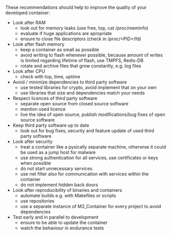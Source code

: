 These recommendations should help to improve the quality of your developed container:

* Look after RAM
    - look out for memory leaks (use free, top, cat /proc/meminfo)
    - evaluate if huge applications are apropriate
    - ensure to close file descriptors (check in /proc/\<PID\>/fd)
* Look after flash memory
    - keep a container as small as possible
    - avoid writing to flash whenever possible, because amount of writes is limited regarding lifetime of flash, use TMPFS, Redis-DB
    - rotate and archive files that grow constantly, e.g. log files
* Look after CPU
    - check with top, time, uptime
* Avoid / minimize dependencies to third party software
    - use tested libraries for crypto, avoid implement that on your own
    - use libraries that size and dependencies match your needs
* Respect licences of third party software
    - separate open source from closed source software
    - mention used licence
    - live the idea of open source, publish modifications/bug fixes of open source software
* Keep third party software up to date
    - look out for bug fixes, security and feature update of used third party software
* Look after security
    - treat a container like a pysically separate machine, otherwise it could be used as a jump host for malware
    - use strong authentication for all services, use certificates or keys when possible
    - do not start unnecessary services
    - use net filter also for communication with services within the container
    - do not implement hidden back doors
* Look after reproducibility of binaries and containers
    - automate builds e.g. with Makefiles or scripts
    - use repositories
    - use a separate instance of M3_Container for every project to avoid dependencies
* Test early and in parallel to development
    - ensure to be able to update the container
    - watch the behaviour in endurance tests
